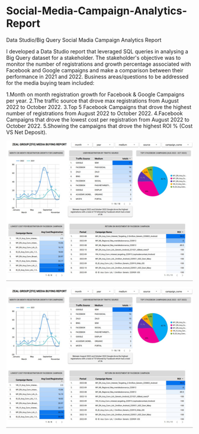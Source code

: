 # Social-Media-Campaign-Analytics-Report

Data Studio/Big Query Social Madia Campaign Analytics Report

I developed a Data Studio report that leveraged SQL queries in analysing a Big Query dataset for a stakeholder. The stakeholder's objective was to monitor the number of registrations and growth percentage associated with Facebook and Google campaigns and make a comparison between their performance in 2021 and 2022. Business areas/questions to be addressed for the media buying team included:

1.Month on month registration growth for Facebook & Google Campaigns per year.
2.The traffic source that drove max registrations from August 2022 to October 2022.
3.Top 5 Facebook Campaigns that drove the highest number of registrations from August 2022 to October 2022.
4.Facebook Campaigns that drove the lowest cost per registration from August 2022 to October 2022.
5.Showing the campaigns that drove the highest ROI % (Cost VS Net Deposit).

![ZEAL PROJECT DASHBOARD](https://github.com/dchishakwe/Social-Media-Campaign-Analytics-Report/blob/main/ZEAL%20PROJECT%20DASHBOARD%20PAGE%201.jpg)

![ZEAL PROJECT DASHBOARD](https://github.com/dchishakwe/Social-Media-Campaign-Analytics-Report/blob/main/ZEAL%20PROJECT%20DASHBOARD%20PAGE%201.jpg)
